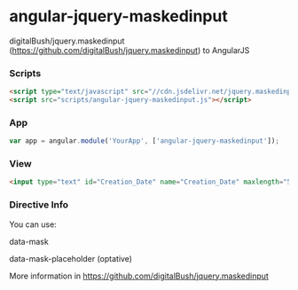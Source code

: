 angular-jquery-maskedinput
==========================

digitalBush/jquery.maskedinput (https://github.com/digitalBush/jquery.maskedinput) to AngularJS

### Scripts

```html
<script type="text/javascript" src="//cdn.jsdelivr.net/jquery.maskedinput/1.3.1/jquery.maskedinput.min.js"></script>
<script src="scripts/angular-jquery-maskedinput.js"></script>
```

### App

```js
var app = angular.module('YourApp', ['angular-jquery-maskedinput']);
```

### View

```html
<input type="text" id="Creation_Date" name="Creation_Date" maxlength="50" class="form-control" data-ng-model="event.date" mask data-mask="99/99/9999" />
```

### Directive Info

You can use:

data-mask

data-mask-placeholder (optative)

More information in https://github.com/digitalBush/jquery.maskedinput
